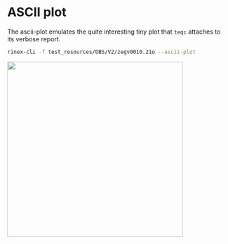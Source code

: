 ASCII plot
==========

The ascii-plot emulates the quite interesting tiny plot that `teqc` attaches to its verbose report.

```bash
rinex-cli -f test_resources/OBS/V2/zegv0010.21o --ascii-plot
```

<img align="center" width="400" src="https://github.com/gwbres/rinex/blob/main/doc/ascii-plot.png">
